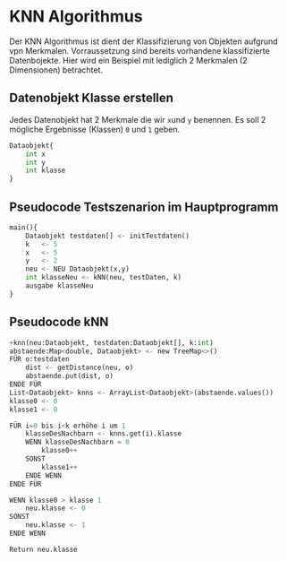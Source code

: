 # KNN Algorithmus
Der KNN Algorithmus ist dient der Klassifizierung von Objekten aufgrund vpn Merkmalen. Vorraussetzung sind bereits vorhandene klassifizierte Datenbojekte.
Hier wird ein Beispiel mit lediglich 2 Merkmalen (2 Dimensionen) betrachtet.

## Datenobjekt Klasse erstellen
Jedes Datenobjekt hat 2 Merkmale die wir `x`und `y` benennen.
Es soll 2 mögliche Ergebnisse (Klassen) `0` und `1` geben.
```python
Dataobjekt{
    int x
    int y
    int klasse
}
```


## Pseudocode Testszenarion im Hauptprogramm
```python
main(){
    Dataobjekt testdaten[] <- initTestdaten() 
    k   <- 5
    x   <- 5
    y   <- 2
    neu <- NEU Dataobjekt(x,y)
    int klasseNeu <- kNN(neu, testDaten, k)
    ausgabe klasseNeu
}
```

## Pseudocode kNN
```python
+knn(neu:Dataobjekt, testdaten:Dataobjekt[], k:int)
abstaende:Map<double, Dataobjekt> <- new TreeMap<>()
FÜR o:testdaten
    dist <- getDistance(neu, o)
    abstaende.put(dist, o)
ENDE FÜR
List<Dataobjekt> knns <- ArrayList<Dataobjekt>(abstaende.values())
klasse0 <- 0
klasse1 <- 0 

FÜR i=0 bis i<k erhöhe i um 1
    klasseDesNachbarn <- knns.get(i).klasse
    WENN klasseDesNachbarn = 0
        klasse0++
    SONST
        klasse1++
    ENDE WENN
ENDE FÜR

WENN klasse0 > klasse 1
    neu.klasse <- 0
SONST
    neu.klasse <- 1
ENDE WENN

Return neu.klasse

```